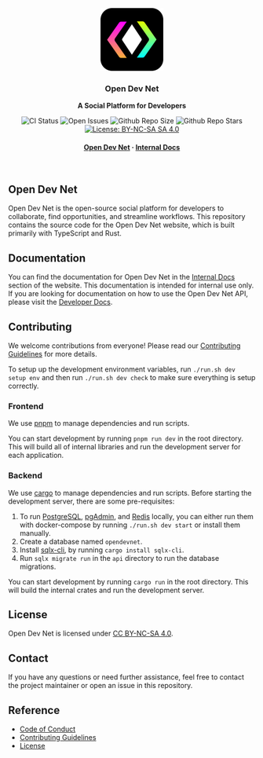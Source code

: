 <div align="center">
  <img alt="Logo" height="128" width="128" src=".github/assets/logo.png"/>
</div>

<h3 align="center">Open Dev Net</h3>

<p align="center">
  <b>A Social Platform for Developers</b>
</p>

<div align="center">

![CI Status](https://github.com/odnlabs/opendevnet/actions/workflows/ci.yaml/badge.svg) ![Open Issues](https://img.shields.io/github/issues/odnlabs/opendevnet) ![Github Repo Size](https://img.shields.io/github/repo-size/odnlabs/opendevnet) ![Github Repo Stars](https://img.shields.io/github/stars/odnlabs/opendevnet) [![License: BY-NC-SA SA 4.0](https://img.shields.io/badge/License-CC_BY--NC--SA_4.0-lightgrey.svg)](https://creativecommons.org/licenses/by-nc-sa/4.0/)

  <h4>
  <a href="https://opendevnet.com">Open Dev Net</a> · <a href="https://opendevnet.com/internal-docs">Internal Docs</a>
  </h4>
  
</div>

<br/>

## Open Dev Net

Open Dev Net is the open-source social platform for developers to collaborate, find opportunities, and streamline workflows. This repository contains the source code for the Open Dev Net website, which is built primarily with TypeScript and Rust.

## Documentation

You can find the documentation for Open Dev Net in the [Internal Docs](https://opendevnet.com/internal-docs/) section of the website. This documentation is intended for internal use only. If you are looking for documentation on how to use the Open Dev Net API, please visit the [Developer Docs](https://opendevnet.com/dev/docs).

## Contributing

We welcome contributions from everyone! Please read our [Contributing Guidelines](.github/CONTRIBUTING.md) for more details.

To setup up the development environment variables, run `./run.sh dev setup env` and then run `./run.sh dev check` to make sure everything is setup correctly.

### Frontend

We use [pnpm](https://pnpm.io/) to manage dependencies and run scripts.

You can start development by running `pnpm run dev` in the root directory. This will build all of internal libraries and run the development server for each application.

### Backend

We use [cargo](https://doc.rust-lang.org/cargo/) to manage dependencies and run scripts. Before starting the development server, there are some pre-requisites:

1. To run [PostgreSQL](https://www.postgresql.org/), [pgAdmin](https://www.pgadmin.org/), and [Redis](https://redis.io/) locally, you can either run them with docker-compose by running `./run.sh dev start` or install them manually.
2. Create a database named `opendevnet`.
3. Install [sqlx-cli](https://github.com/launchbadge/sqlx), by running `cargo install sqlx-cli`.
4. Run `sqlx migrate run` in the `api` directory to run the database migrations.

You can start development by running `cargo run` in the root directory. This will build the internal crates and run the development server.

## License

Open Dev Net is licensed under [CC BY-NC-SA 4.0](https://creativecommons.org/licenses/by-nc-sa/4.0/).

## Contact

If you have any questions or need further assistance, feel free to contact the project maintainer or open an issue in this repository.

## Reference

- [Code of Conduct](.github/CODE_OF_CONDUCT.md)
- [Contributing Guidelines](.github/CONTRIBUTING.md)
- [License](LICENSE)

